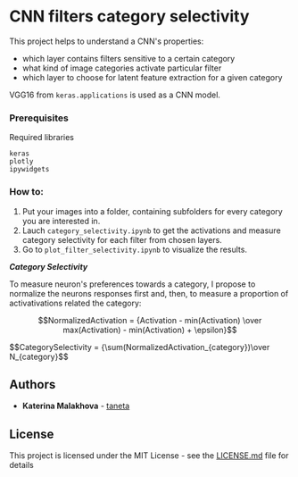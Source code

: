 # CNN filters category selectivity

This project helps to understand a CNN's properties: 

- which layer contains filters sensitive to a certain category
- what kind of image categories activate particular filter
- which layer to choose for latent feature extraction for a given category

VGG16 from `keras.applications` is used as a CNN model.


### Prerequisites

Required libraries

```
keras
plotly
ipywidgets
```
### How to:

1. Put your images into a folder, containing subfolders for every category you are interested in.
2. Lauch `category_selectivity.ipynb` to get the activations and measure category selectivity for each filter from chosen layers.
3. Go to `plot_filter_selectivity.ipynb` to visualize the results.


<b><i>Category Selectivity</i></b>

To measure neuron's preferences towards a category, I propose to normalize the neurons responses first and, then, to measure a proportion of activativations related the category:

$$NormalizedActivation = {Activation - min(Activation) \over max(Activation) - min(Activation) + \epsilon}$$

$$CategorySelectivity = {\sum(NormalizedActivation_{category})\over N_{category}$$


## Authors

* **Katerina Malakhova** - [taneta](https://github.com/taneta)


## License

This project is licensed under the MIT License - see the [LICENSE.md](LICENSE.md) file for details
